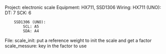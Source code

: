 Project: electronic scale
Equipment: HX711, SSD1306
Wiring: 
        HX711 (UNO):
            DT: 7
            SCK: 6

        SSD1306 (UNO):
            SCL: A5
            SDA: A4
File:
        scale_init: put a reference weight to init the scale and get a factor
        scale_messure: key in the factor to use
